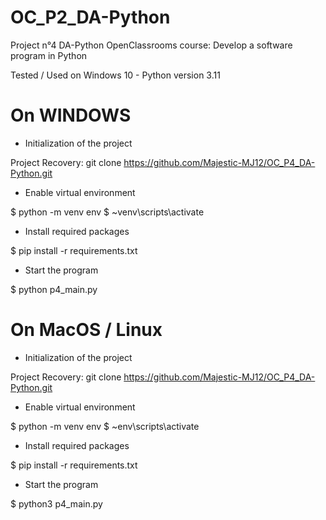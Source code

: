 # OC_P2_DA-Python

Project n°4 DA-Python OpenClassrooms course:
Develop a software program in Python

Tested / Used on Windows 10 - Python version 3.11

# On WINDOWS

- Initialization of the project

Project Recovery: git clone https://github.com/Majestic-MJ12/OC_P4_DA-Python.git

- Enable virtual environment

$ python -m venv env 
$ ~venv\scripts\activate

- Install required packages

$ pip install -r requirements.txt

- Start the program

$ python p4_main.py

# On MacOS / Linux

- Initialization of the project

Project Recovery: git clone https://github.com/Majestic-MJ12/OC_P4_DA-Python.git

- Enable virtual environment

$ python -m venv env 
$ ~env\scripts\activate

- Install required packages

$ pip install -r requirements.txt

- Start the program

$ python3 p4_main.py

